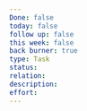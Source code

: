 ```yaml
---
Done: false
today: false
follow up: false
this week: false
back burner: true
type: Task
status:
relation:
description:
effort:
---
```

